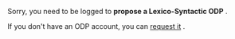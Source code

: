 Sorry, you need to be logged to
 __propose a Lexico-Syntactic ODP__ 
 .
 



 If you don't have an ODP account, you can
 [request it](http://ontologydesignpatterns.org/wiki/Special:RequestAccount "Special:RequestAccount") 
 .